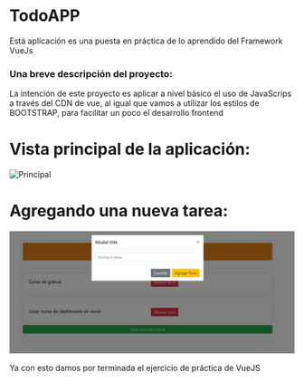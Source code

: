 # TodoAPP
Está aplicación es una puesta en práctica de lo aprendido del Framework VueJs

### Una breve descripción del proyecto:

La intención de este proyecto es aplicar a nivel básico el uso de JavaScrips a través del CDN de vue, al igual que vamos a utilizar los estilos
de BOOTSTRAP, para facilitar un poco el desarrollo frontend

# Vista principal de la aplicación:

![Principal](https://github.com/sbsreyes/TodoAPP/blob/master/Img/Dise%C3%B1o%20de%20la%20app.PNG)




# Agregando una nueva tarea:

![Adjuntando una nueva tarea](https://github.com/sbsreyes/TodoAPP/blob/master/Img/Agregando%20una%20tarea.PNG)

Ya con esto damos por terminada el ejercicio de práctica de VueJS
